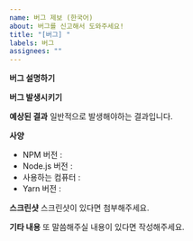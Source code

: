 ```yaml
---
name: 버그 제보 (한국어)
about: 버그를 신고해서 도와주세요!
title: "[버그] "
labels: 버그
assignees: ""
---
```

**버그 설명하기**
<!--무슨 버그인지 설명해주세요!-->

**버그 발생시키기**
<!--버그를 발생시키는 방법입니다.-->

<!--
예시
1. '...'으로 가세요
2. '....'를 클릭하세요
3. '....'로 스크롤 하세요
4. 에러를 확인하세요
-->

**예상된 결과**
일반적으로 발생해야하는 결과입니다.

**사양**
* NPM 버전 :
* Node.js 버전 : 
* 사용하는 컴퓨터 : 
* Yarn 버전 :
<!--
* NPM 버전 : 7.9
* Node.js 버전 : 14.16.1
* 사용하는 컴퓨터 : Windows 10 Pro
* Yarn 버전 : 1.22.10
-->
**스크린샷**
스크린샷이 있다면 첨부해주세요.

**기타 내용**
또 말씀해주실 내용이 있다면 작성해주세요.
